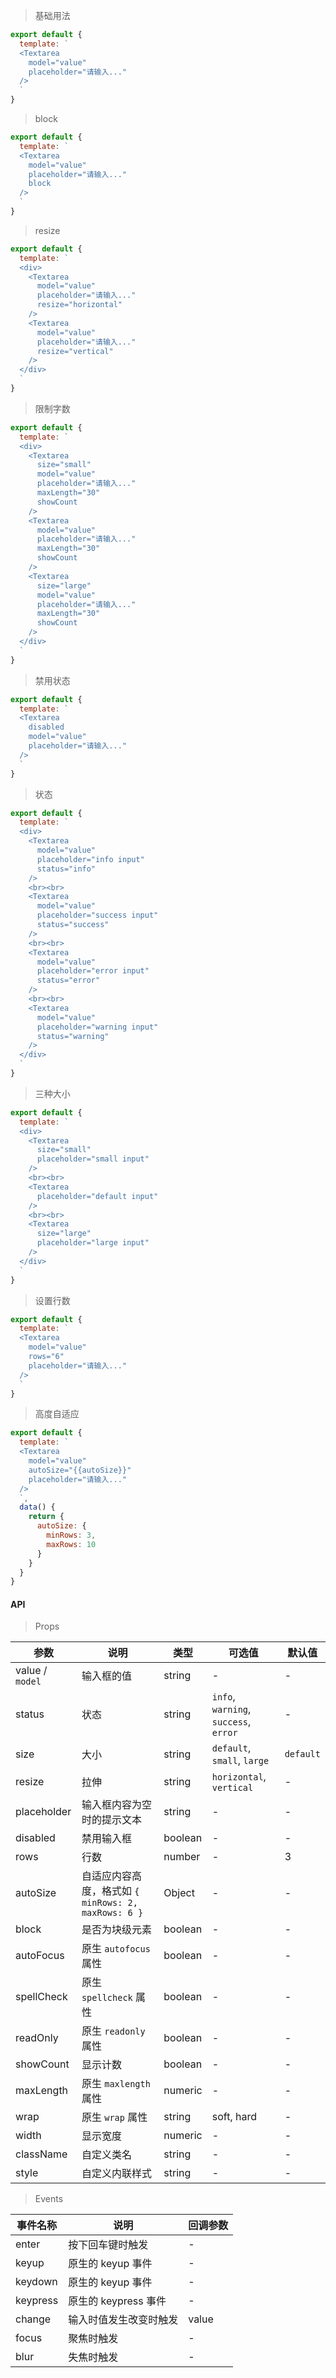 > 基础用法

```js
export default {
  template: `
  <Textarea
    model="value"
    placeholder="请输入..."
  />
  `
}
```

> block

```js
export default {
  template: `
  <Textarea
    model="value"
    placeholder="请输入..."
    block
  />
  `
}
```

> resize

```js
export default {
  template: `
  <div>
    <Textarea
      model="value"
      placeholder="请输入..."
      resize="horizontal"
    />
    <Textarea
      model="value"
      placeholder="请输入..."
      resize="vertical"
    />
  </div>
  `
}
```

> 限制字数

```js
export default {
  template: `
  <div>
    <Textarea
      size="small"
      model="value"
      placeholder="请输入..."
      maxLength="30"
      showCount
    />
    <Textarea
      model="value"
      placeholder="请输入..."
      maxLength="30"
      showCount
    />
    <Textarea
      size="large"
      model="value"
      placeholder="请输入..."
      maxLength="30"
      showCount
    />
  </div>
  `
}
```

> 禁用状态

```js
export default {
  template: `
  <Textarea
    disabled
    model="value"
    placeholder="请输入..."
  />
  `
}
```

> 状态

```js
export default {
  template: `
  <div>
    <Textarea
      model="value"
      placeholder="info input"
      status="info"
    />
    <br><br>
    <Textarea
      model="value"
      placeholder="success input"
      status="success"
    />
    <br><br>
    <Textarea
      model="value"
      placeholder="error input"
      status="error"
    />
    <br><br>
    <Textarea
      model="value"
      placeholder="warning input"
      status="warning"
    />
  </div>
  `
}
```

> 三种大小

```js
export default {
  template: `
  <div>
    <Textarea
      size="small"
      placeholder="small input"
    />
    <br><br>
    <Textarea
      placeholder="default input"
    />
    <br><br>
    <Textarea
      size="large"
      placeholder="large input"
    />
  </div>
  `
}
```

> 设置行数

```js
export default {
  template: `
  <Textarea
    model="value"
    rows="6"
    placeholder="请输入..."
  />
  `
}
```

> 高度自适应

```js
export default {
  template: `
  <Textarea
    model="value"
    autoSize="{{autoSize}}"
    placeholder="请输入..."
  />
  `,
  data() {
    return {
      autoSize: {
        minRows: 3,
        maxRows: 10
      }
    }
  }
}
```

#### API

> Props

参数 | 说明 | 类型 | 可选值 | 默认值
---|---|---|---|---
value / `model` | 输入框的值 | string | - | -
status | 状态 | string | `info`, `warning`, `success`, `error` | -
size | 大小 | string | `default`, `small`, `large` | `default`
resize | 拉伸 | string | `horizontal`, `vertical` | -
placeholder | 输入框内容为空时的提示文本 | string | - | -
disabled | 禁用输入框 | boolean | - | -
rows | 行数 | number | - | 3
autoSize | 自适应内容高度，格式如 `{ minRows: 2, maxRows: 6 }` | Object | - | -
block | 是否为块级元素 | boolean | - | -
autoFocus | 原生 `autofocus` 属性 | boolean | - | -
spellCheck | 原生 `spellcheck` 属性 | boolean | - | -
readOnly | 原生 `readonly` 属性 | boolean | - | -
showCount | 显示计数 | boolean | - | -
maxLength | 原生 `maxlength` 属性 | numeric | - | -
wrap | 原生 `wrap` 属性 | string | soft, hard | -
width | 显示宽度 | numeric | - | -
className | 自定义类名 | string | - | -
style | 自定义内联样式 | string | - | -

> Events

事件名称 | 说明 | 回调参数
---|---|---
enter | 按下回车键时触发 | -
keyup | 原生的 keyup 事件 | -
keydown | 原生的 keyup 事件 | -
keypress | 原生的 keypress 事件 | -
change | 输入时值发生改变时触发 | value
focus | 聚焦时触发 | -
blur | 失焦时触发 | -